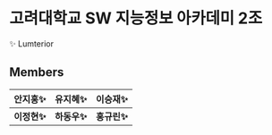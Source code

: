 # 고려대학교 SW 지능정보 아카데미 2조

✨ Lumterior

## Members


| 안지홍✨ | 유지혜✨ | 이승재✨ |
|---|---|---|
| __이정현✨__ | __하동우✨__ | __홍규린✨__ |

